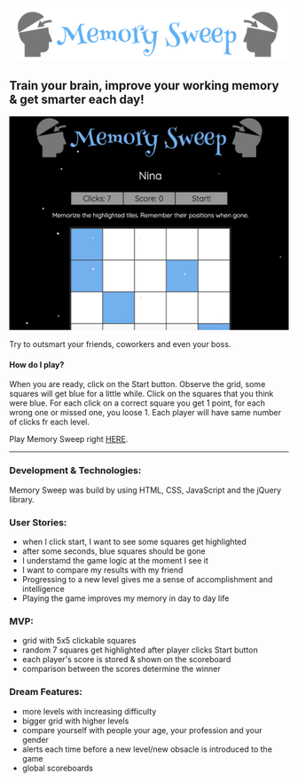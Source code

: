 ![image - logo of the game](./memory-sweep-logo.png)


## Train your brain, improve your working memory & get smarter each day!

![screenshot](./screenshot.png)

Try to outsmart your friends, coworkers and even your boss.

#### How do I play?
When you are ready, click on the Start button. Observe the grid, some squares will get blue for a little while. Click on the squares that you think were blue. For each click on a correct square you get 1 point, for each wrong one or missed one, you loose 1.
Each player will have same number of clicks fr each level. 

Play Memory Sweep right [HERE](https://ninakivu.github.io/memory-sweep/).

---

### Development & Technologies:
Memory Sweep was build by using HTML, CSS, JavaScript and the jQuery library.


### User Stories:
- when I click start, I want to see some squares get highlighted
- after some seconds, blue squares should be gone
- I understamd the game logic at the moment I see it
- I want to compare my results with my friend
- Progressing to a new level gives me a sense of accomplishment and intelligence
- Playing the game improves my memory in day to day life

### MVP:
- grid with 5x5 clickable squares
- random 7 squares get highlighted after player clicks Start button
- each player's score is stored & shown on the scoreboard 
- comparison between the scores determine the winner


### Dream Features:

- more levels with increasing difficulty 
- bigger grid with higher levels
- compare yourself with people your age, your profession and your gender
- alerts each time before a new level/new obsacle is introduced to the game
- global scoreboards